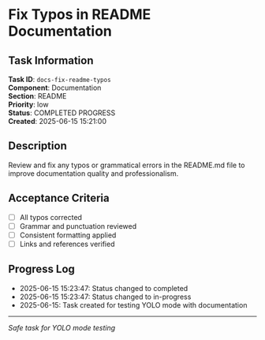 # Fix Typos in README Documentation

## Task Information

**Task ID**: `docs-fix-readme-typos`  
**Component**: Documentation  
**Section**: README  
**Priority**: low  
**Status**: COMPLETED PROGRESS  
**Created**: 2025-06-15 15:21:00  

## Description

Review and fix any typos or grammatical errors in the README.md file to improve documentation quality and professionalism.

## Acceptance Criteria

- [ ] All typos corrected
- [ ] Grammar and punctuation reviewed
- [ ] Consistent formatting applied
- [ ] Links and references verified

## Progress Log

<!-- Add progress updates here -->
- 2025-06-15 15:23:47: Status changed to completed
- 2025-06-15 15:23:47: Status changed to in-progress
- 2025-06-15: Task created for testing YOLO mode with documentation

---

*Safe task for YOLO mode testing*
